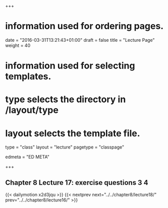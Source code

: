 +++
# information used for ordering pages.
date = "2016-03-31T13:21:43+01:00"
draft = false
title = "Lecture Page"
weight = 40

# information used for selecting templates.
# type selects the directory in /layout/type
# layout selects the template file.

type   = "class"
layout = "lecture"
pagetype = "classpage"





edmeta = "ED META"

+++
## Chapter 8 Lecture 17: exercise questions 3 4
{{< dailymotion x2d3jqu >}}
{{< nextprev next="../../chapter8/lecture18/"     prev="../../chapter8/lecture16/"  >}}

